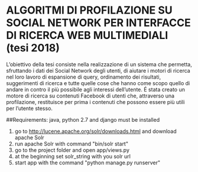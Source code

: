 # ALGORITMI DI PROFILAZIONE SU SOCIAL NETWORK PER INTERFACCE DI RICERCA WEB MULTIMEDIALI (tesi 2018)

L’obiettivo della tesi consiste nella realizzazione di un sistema che permetta, sfruttando i dati dei Social Network degli utenti, di aiutare i motori di ricerca nel loro lavoro di espansione di query, ordinamento dei risultati, suggerimenti di ricerca e tutte quelle cose che hanno come scopo quello di andare in contro il più
possibile agli interessi dell’utente. É stata creato un motore di ricerca su contenuti Facebook di utenti che, attraverso una profilazione, restituisce per prima i contenuti che possono essere più utili per l’utente stesso.

##Requirements: java, python 2.7 and django must be installed

1) go to http://lucene.apache.org/solr/downloads.html and download apache Solr
2) run apache Solr with command "bin/solr start"
3) go to the project folder and open app/views.py
4) at the beginning set solr_string with you solr url
5) start app with the command "python manage.py runserver"
